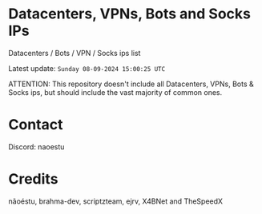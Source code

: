 # Datacenters, VPNs, Bots and Socks IPs
 
Datacenters / Bots / VPN / Socks ips list

Latest update: `Sunday 08-09-2024 15:00:25 UTC` 

ATTENTION: This repository doesn't include all Datacenters, VPNs, Bots & Socks ips, 
but should include the vast majority of common ones.

# Contact
Discord: naoestu

# Credits
nãoéstu, brahma-dev, scriptzteam, ejrv, X4BNet and TheSpeedX
